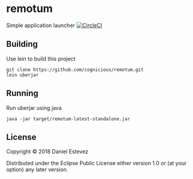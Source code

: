 # remotum 
Simple application launcher
[![CircleCI](https://circleci.com/gh/cognicious/remotum.svg?style=svg)](https://circleci.com/gh/cognicious/remotum)

## Building

Use lein to build this project
```
git clone https://github.com/cognicious/remotum.git
lein uberjar
```

## Running
Run uberjar using java
```
java -jar target/remotum-latest-standalone.jar
```

## License

Copyright © 2018 Daniel Estevez

Distributed under the Eclipse Public License either version 1.0 or (at
your option) any later version.
